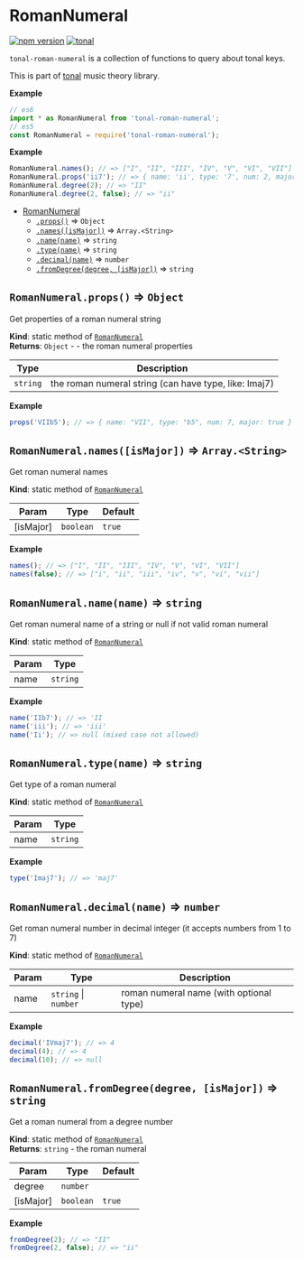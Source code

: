 <a name="module_RomanNumeral"></a>

# RomanNumeral

[![npm version](https://img.shields.io/npm/v/tonal-roman-numeral.svg?style=flat-square)](https://www.npmjs.com/package/tonal-roman-numeral)
[![tonal](https://img.shields.io/badge/tonal-roman-numeral-yellow.svg?style=flat-square)](https://www.npmjs.com/browse/keyword/tonal)

`tonal-roman-numeral` is a collection of functions to query about tonal keys.

This is part of [tonal](https://www.npmjs.com/package/tonal) music theory library.

**Example**

```js
// es6
import * as RomanNumeral from 'tonal-roman-numeral';
// es5
const RomanNumeral = require('tonal-roman-numeral');
```

**Example**

```js
RomanNumeral.names(); // => ["I", "II", "III", "IV", "V", "VI", "VII"]
RomanNumeral.props('ii7'); // => { name: 'ii', type: '7', num: 2, major: false }
RomanNumeral.degree(2); // => "II"
RomanNumeral.degree(2, false); // => "ii"
```

- [RomanNumeral](#module_RomanNumeral)
  - [`.props()`](#module_RomanNumeral.props) ⇒ <code>Object</code>
  - [`.names([isMajor])`](#module_RomanNumeral.names) ⇒ <code>Array.&lt;String&gt;</code>
  - [`.name(name)`](#module_RomanNumeral.name) ⇒ <code>string</code>
  - [`.type(name)`](#module_RomanNumeral.type) ⇒ <code>string</code>
  - [`.decimal(name)`](#module_RomanNumeral.decimal) ⇒ <code>number</code>
  - [`.fromDegree(degree, [isMajor])`](#module_RomanNumeral.fromDegree) ⇒ <code>string</code>

<a name="module_RomanNumeral.props"></a>

## `RomanNumeral.props()` ⇒ <code>Object</code>

Get properties of a roman numeral string

**Kind**: static method of [<code>RomanNumeral</code>](#module_RomanNumeral)  
**Returns**: <code>Object</code> - - the roman numeral properties

| Type                | Description                                           |
| ------------------- | ----------------------------------------------------- |
| <code>string</code> | the roman numeral string (can have type, like: Imaj7) |

**Example**

```js
props('VIIb5'); // => { name: "VII", type: "b5", num: 7, major: true }
```

<a name="module_RomanNumeral.names"></a>

## `RomanNumeral.names([isMajor])` ⇒ <code>Array.&lt;String&gt;</code>

Get roman numeral names

**Kind**: static method of [<code>RomanNumeral</code>](#module_RomanNumeral)

| Param     | Type                 | Default           |
| --------- | -------------------- | ----------------- |
| [isMajor] | <code>boolean</code> | <code>true</code> |

**Example**

```js
names(); // => ["I", "II", "III", "IV", "V", "VI", "VII"]
names(false); // => ["i", "ii", "iii", "iv", "v", "vi", "vii"]
```

<a name="module_RomanNumeral.name"></a>

## `RomanNumeral.name(name)` ⇒ <code>string</code>

Get roman numeral name of a string or null if not valid roman numeral

**Kind**: static method of [<code>RomanNumeral</code>](#module_RomanNumeral)

| Param | Type                |
| ----- | ------------------- |
| name  | <code>string</code> |

**Example**

```js
name('IIb7'); // => 'II
name('iii'); // => 'iii'
name('Ii'); // => null (mixed case not allowed)
```

<a name="module_RomanNumeral.type"></a>

## `RomanNumeral.type(name)` ⇒ <code>string</code>

Get type of a roman numeral

**Kind**: static method of [<code>RomanNumeral</code>](#module_RomanNumeral)

| Param | Type                |
| ----- | ------------------- |
| name  | <code>string</code> |

**Example**

```js
type('Imaj7'); // => 'maj7'
```

<a name="module_RomanNumeral.decimal"></a>

## `RomanNumeral.decimal(name)` ⇒ <code>number</code>

Get roman numeral number in decimal integer (it accepts numbers from 1 to 7)

**Kind**: static method of [<code>RomanNumeral</code>](#module_RomanNumeral)

| Param | Type                                       | Description                             |
| ----- | ------------------------------------------ | --------------------------------------- |
| name  | <code>string</code> \| <code>number</code> | roman numeral name (with optional type) |

**Example**

```js
decimal('IVmaj7'); // => 4
decimal(4); // => 4
decimal(10); // => null
```

<a name="module_RomanNumeral.fromDegree"></a>

## `RomanNumeral.fromDegree(degree, [isMajor])` ⇒ <code>string</code>

Get a roman numeral from a degree number

**Kind**: static method of [<code>RomanNumeral</code>](#module_RomanNumeral)  
**Returns**: <code>string</code> - the roman numeral

| Param     | Type                 | Default           |
| --------- | -------------------- | ----------------- |
| degree    | <code>number</code>  |                   |
| [isMajor] | <code>boolean</code> | <code>true</code> |

**Example**

```js
fromDegree(2); // => "II"
fromDegree(2, false); // => "ii"
```
